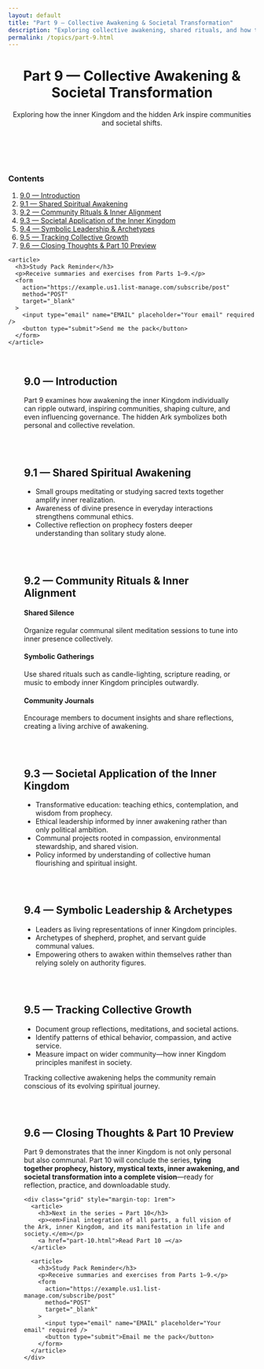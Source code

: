 ```yaml
---
layout: default
title: "Part 9 — Collective Awakening & Societal Transformation"
description: "Exploring collective awakening, shared rituals, and how the hidden Ark and inner Kingdom can manifest in society."
permalink: /topics/part-9.html
---
```


<header>
  <div class="logo">
    <h1>Part 9 — Collective Awakening & Societal Transformation</h1>
    <p class="subtitle">
      Exploring how the inner Kingdom and the hidden Ark inspire communities and societal shifts.
    </p>
  </div>
</header>

<main itemprop="articleBody">
  <nav aria-label="Table of contents" class="grid" style="padding-top: 1rem">
    <article>
      <h3>Contents</h3>
      <ol>
        <li><a href="#intro">9.0 — Introduction</a></li>
        <li><a href="#shared-awakening">9.1 — Shared Spiritual Awakening</a></li>
        <li><a href="#community-rituals">9.2 — Community Rituals & Inner Alignment</a></li>
        <li><a href="#societal-application">9.3 — Societal Application of the Inner Kingdom</a></li>
        <li><a href="#symbolic-leadership">9.4 — Symbolic Leadership & Archetypes</a></li>
        <li><a href="#tracking-community-growth">9.5 — Tracking Collective Growth</a></li>
        <li><a href="#closing">9.6 — Closing Thoughts & Part 10 Preview</a></li>
      </ol>
    </article>

    <article>
      <h3>Study Pack Reminder</h3>
      <p>Receive summaries and exercises from Parts 1–9.</p>
      <form
        action="https://example.us1.list-manage.com/subscribe/post"
        method="POST"
        target="_blank"
      >
        <input type="email" name="EMAIL" placeholder="Your email" required />
        <button type="submit">Send me the pack</button>
      </form>
    </article>

  </nav>

  <!-- 9.0 -->
  <section id="intro" class="content" style="padding: 1rem 2rem">
    <h2>9.0 — Introduction</h2>
    <p>
      Part 9 examines how awakening the inner Kingdom individually can ripple outward, inspiring communities, shaping culture, and even influencing governance. The hidden Ark symbolizes both personal and collective revelation.
    </p>
  </section>

  <!-- 9.1 -->
  <section id="shared-awakening" class="content" style="padding: 1rem 2rem">
    <h2>9.1 — Shared Spiritual Awakening</h2>
    <ul>
      <li>Small groups meditating or studying sacred texts together amplify inner realization.</li>
      <li>Awareness of divine presence in everyday interactions strengthens communal ethics.</li>
      <li>Collective reflection on prophecy fosters deeper understanding than solitary study alone.</li>
    </ul>
  </section>

  <!-- 9.2 -->
  <section id="community-rituals" class="content" style="padding: 1rem 2rem">
    <h2>9.2 — Community Rituals & Inner Alignment</h2>
    <div class="exercise">
      <h4>Shared Silence</h4>
      <p>Organize regular communal silent meditation sessions to tune into inner presence collectively.</p>
    </div>
    <div class="exercise">
      <h4>Symbolic Gatherings</h4>
      <p>Use shared rituals such as candle-lighting, scripture reading, or music to embody inner Kingdom principles outwardly.</p>
    </div>
    <div class="exercise">
      <h4>Community Journals</h4>
      <p>Encourage members to document insights and share reflections, creating a living archive of awakening.</p>
    </div>
  </section>

  <!-- 9.3 -->
  <section id="societal-application" class="content" style="padding: 1rem 2rem">
    <h2>9.3 — Societal Application of the Inner Kingdom</h2>
    <ul>
      <li>Transformative education: teaching ethics, contemplation, and wisdom from prophecy.</li>
      <li>Ethical leadership informed by inner awakening rather than only political ambition.</li>
      <li>Communal projects rooted in compassion, environmental stewardship, and shared vision.</li>
      <li>Policy informed by understanding of collective human flourishing and spiritual insight.</li>
    </ul>
  </section>

  <!-- 9.4 -->
  <section id="symbolic-leadership" class="content" style="padding: 1rem 2rem">
    <h2>9.4 — Symbolic Leadership & Archetypes</h2>
    <ul>
      <li>Leaders as living representations of inner Kingdom principles.</li>
      <li>Archetypes of shepherd, prophet, and servant guide communal values.</li>
      <li>Empowering others to awaken within themselves rather than relying solely on authority figures.</li>
    </ul>
  </section>

  <!-- 9.5 -->
  <section id="tracking-community-growth" class="content" style="padding: 1rem 2rem">
    <h2>9.5 — Tracking Collective Growth</h2>
    <ul>
      <li>Document group reflections, meditations, and societal actions.</li>
      <li>Identify patterns of ethical behavior, compassion, and active service.</li>
      <li>Measure impact on wider community—how inner Kingdom principles manifest in society.</li>
    </ul>
    <p class="note">
      Tracking collective awakening helps the community remain conscious of its evolving spiritual journey.
    </p>
  </section>

  <!-- 9.6 -->
  <section id="closing" class="content" style="padding: 1rem 2rem">
    <h2>9.6 — Closing Thoughts & Part 10 Preview</h2>
    <p>
      Part 9 demonstrates that the inner Kingdom is not only personal but also communal. Part 10 will conclude the series, <strong>tying together prophecy, history, mystical texts, inner awakening, and societal transformation into a complete vision</strong>—ready for reflection, practice, and downloadable study.
    </p>

    <div class="grid" style="margin-top: 1rem">
      <article>
        <h3>Next in the series → Part 10</h3>
        <p><em>Final integration of all parts, a full vision of the Ark, inner Kingdom, and its manifestation in life and society.</em></p>
        <a href="part-10.html">Read Part 10 →</a>
      </article>

      <article>
        <h3>Study Pack Reminder</h3>
        <p>Receive summaries and exercises from Parts 1–9.</p>
        <form
          action="https://example.us1.list-manage.com/subscribe/post"
          method="POST"
          target="_blank"
        >
          <input type="email" name="EMAIL" placeholder="Your email" required />
          <button type="submit">Email me the pack</button>
        </form>
      </article>
    </div>

  </section>
</main>

